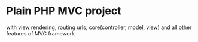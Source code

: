 # Plain PHP MVC project
with view rendering, routing urls, core(controller, model, view) and all other features of MVC framework
